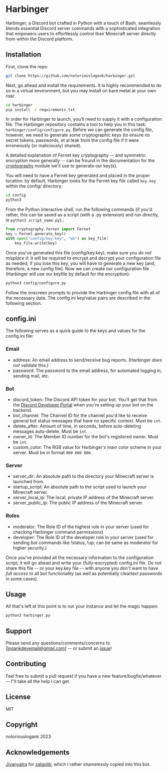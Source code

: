 # Harbinger

Harbinger, a Discord bot crafted in Python with a touch of Bash, seamlessly blends essential Discord server commands with a sophisticated integration that empowers users to effortlessly control their Minecraft server directly from within the Discord platform.

## Installation

First, clone the repo:

```bash
git clone https://github.com/notoriouslogank/harbinger.git
```

Next, go ahead and install the requirements.  It is highly recommended to do so in a virtual environment, but you may install on bare metal at your own risk!

```bash
cd harbinger
pip install -r requirements.txt
```

In order for Harbinger to launch, you'll need to supply it with a configuration file.  The Harbinger repository contains a tool to help you in this task: ``harbinger/config/configure.py``. Before we can generate the config file, however, we need to generate some cryptographic keys (to ensure no secret tokens, passwords, et al leak from the config file if it were erroneously (or maliciously) shared).

A detailed explanation of Fernet key cryptography -- and symmetric encryption more generally -- can be fround in the documentation for the [cryptography](https://cryptography.io/en/latest/fernet/) module we'll use to generate our key(s).

You will need to have a Fernet key generated and placed in the proper location: by default, Harbinger looks for the Fernet key file called ``key.key`` within the config/ directory:

```bash
cd config
python3
```

From the Python interactive shell, run the following commands (if you'd rather, this can be saved as a script (with a .py extension) and run directly, ie ``python3 script_name.py``).:

```python
from cryptography.fernet import Fernet
key = Fernet.generate_key()
with open("config/key.key", "wb") as key_file:
    key_file.write(key)
```

Once you've generated this file (config/key.key), make sure you *do not misplace it*: it will be required to encrypt and decrypt your configuration file as needed; if you lose this key, you will have to generate a new key (and, therefore, a new config file).  Now we can create our configuration file (Harbinger will use our keyfile by default for the encryption):

```bash
python3 config/configure.py
```

Follow the onscreen prompts to provide the Harbinger config file with all of the necessary data.  The config.ini key/value pairs are described in the following section.

## config.ini

The following serves as a quick guide to the keys and values for the config.ini file:

### Email

- address: An email address to send/receive bug reports. (Harbinger *does not* validate this.)
- password: The password to the email address, for automated logging in, sending mail, etc.

### Bot

- discord_token: The Discord API token for your bot.  You'll get that from the [Discord Developer Portal](https://discord.com/developers/docs/intro) when you're setting up your bot on the backend.
- bot_channel: The Channel ID for the channel you'd like to receive general bot status messages that have no specific context. Must be ``int``.
- delete_after: Amount of time, in seconds, before auto-deleting messages auto-delete. Must be ``int``.
- owner_id: The Member ID number for the bot's registered owner. Must be ``int``.
- custom_color: The RGB value for Harbinger's main color scheme in your server. Must be in format ``000 000 000``.

### Server

- server_dir: An absolute path to the directory your Minecraft server is launched from.
- startup_script: An absolute path to the script used to launch your Minecraft server.
- server_local_ip: The local, private IP address of the Minecraft server.
- server_public_ip: The public IP address of the Minecraft server.

### Roles

- moderator: The Role ID of the highest role in your server (used for checking Harbinger command permissions)
- developer: The Role ID of the developer role in your server (used for sending bot commands like !status, !up; can be same as moderator for higher security.)

Once you've provided all the necessary information to the configuration script, it will go ahead and write your (fully-encrypted) config.ini file.  Do not share this file -- or your key.key file -- with anyone you don't want to have *full access* to all bot functionality (as well as potentially cleartext passwords in some cases).

## Usage

All that's left at this point is to run your instance and let the magic happen:

```bash
python3 harbinger.py
```

## Support

Please send any questions/comments/concerns to [logankdevemail@gmail.com] -- or submit an [issue](https://github.com/notoriouslogank/harbinger/issues)!

## Contributing

Feel free to submit a pull request if you have a new feature/bugfix/whatever -- I"ll take all the help I can get.

## License

MIT

## Copyright

notoriouslogank 2023

## Acknowledgements

[Jivanyatra](https://github.com/jivanyatra) for [zalgolib](https://github.com/jivanyatra/zalgolib/blob/master/src/zalgolib/zalgolib.py), which I rather shamelessly copied into this bot.

